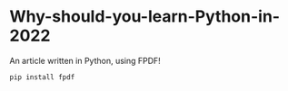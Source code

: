 # Why-should-you-learn-Python-in-2022

An article written in Python, using FPDF!

    pip install fpdf
